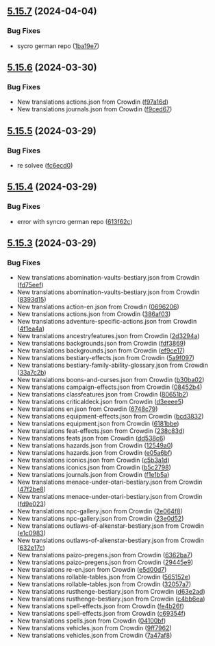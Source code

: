 ## [5.15.7](https://github.com/allnnde/pf2e-esp-translation/compare/v5.15.6...v5.15.7) (2024-04-04)


### Bug Fixes

* sycro german repo ([1ba19e7](https://github.com/allnnde/pf2e-esp-translation/commit/1ba19e7c8cb7156e11d2c84b5ca67bd592914d08))



## [5.15.6](https://github.com/allnnde/pf2e-esp-translation/compare/v5.15.5...v5.15.6) (2024-03-30)


### Bug Fixes

* New translations actions.json from Crowdin ([f97a16d](https://github.com/allnnde/pf2e-esp-translation/commit/f97a16d20d502e36883a2667abf942460e5906d5))
* New translations journals.json from Crowdin ([f9ced67](https://github.com/allnnde/pf2e-esp-translation/commit/f9ced67079160e08506fd3afc62e1e2a8ca5c010))



## [5.15.5](https://github.com/allnnde/pf2e-esp-translation/compare/v5.15.4...v5.15.5) (2024-03-29)


### Bug Fixes

* re solvee ([fc6ecd0](https://github.com/allnnde/pf2e-esp-translation/commit/fc6ecd0d80cace330dd6fa4fc5ee10e06e6c8529))



## [5.15.4](https://github.com/allnnde/pf2e-esp-translation/compare/v5.15.3...v5.15.4) (2024-03-29)


### Bug Fixes

* error with syncro german repo ([613f62c](https://github.com/allnnde/pf2e-esp-translation/commit/613f62c5ca265930f7a129e2d3fcf7d573347aa8))



## [5.15.3](https://github.com/allnnde/pf2e-esp-translation/compare/v5.15.2...v5.15.3) (2024-03-29)


### Bug Fixes

* New translations abomination-vaults-bestiary.json from Crowdin ([fd75eef](https://github.com/allnnde/pf2e-esp-translation/commit/fd75eefb9f86fbc4ce2c76f40aac6c0dfa62baad))
* New translations abomination-vaults-bestiary.json from Crowdin ([8393d15](https://github.com/allnnde/pf2e-esp-translation/commit/8393d158c338dbc755a250494114ea02f1108f8b))
* New translations action-en.json from Crowdin ([0696206](https://github.com/allnnde/pf2e-esp-translation/commit/0696206938a4696eb96e15ffe0d0f421606923b0))
* New translations actions.json from Crowdin ([386af03](https://github.com/allnnde/pf2e-esp-translation/commit/386af03279a754fcdccc4ad855def7f4a8d2bd33))
* New translations adventure-specific-actions.json from Crowdin ([4f1ea4a](https://github.com/allnnde/pf2e-esp-translation/commit/4f1ea4a8a54cb2c3ad3f4f875b437de77ec4a568))
* New translations ancestryfeatures.json from Crowdin ([2d3294a](https://github.com/allnnde/pf2e-esp-translation/commit/2d3294a4c4b1daa138120f9659a09084860cea00))
* New translations backgrounds.json from Crowdin ([fdf3869](https://github.com/allnnde/pf2e-esp-translation/commit/fdf38691d2b3cc9e3b8740300a5f38d9f76914bf))
* New translations backgrounds.json from Crowdin ([ef9ce17](https://github.com/allnnde/pf2e-esp-translation/commit/ef9ce17b24fbfab5b9ddfb1c3f50ff3fe52ed337))
* New translations bestiary-effects.json from Crowdin ([5a9f097](https://github.com/allnnde/pf2e-esp-translation/commit/5a9f09709181050d06b772653cdff62fc9f2f8b9))
* New translations bestiary-family-ability-glossary.json from Crowdin ([33a7c2b](https://github.com/allnnde/pf2e-esp-translation/commit/33a7c2be21722ea8aa3a5fa7b479037bb03bb35e))
* New translations boons-and-curses.json from Crowdin ([b30ba02](https://github.com/allnnde/pf2e-esp-translation/commit/b30ba020e1d71fafba7a55c6b34350b7cf827629))
* New translations campaign-effects.json from Crowdin ([08452b4](https://github.com/allnnde/pf2e-esp-translation/commit/08452b428b3ec782f52d68eef34bf6f448928dcf))
* New translations classfeatures.json from Crowdin ([80651b2](https://github.com/allnnde/pf2e-esp-translation/commit/80651b2b12a75e2c255c6b06415c64d15617a733))
* New translations criticaldeck.json from Crowdin ([d3eeee5](https://github.com/allnnde/pf2e-esp-translation/commit/d3eeee5662c0e775bd4857a36c62ad54e06cfaa1))
* New translations en.json from Crowdin ([6748c79](https://github.com/allnnde/pf2e-esp-translation/commit/6748c792968ce47381ef9d8557daea1de1d6b532))
* New translations equipment-effects.json from Crowdin ([bcd3832](https://github.com/allnnde/pf2e-esp-translation/commit/bcd38327add01226b1507aa8faaf560055c96fd8))
* New translations equipment.json from Crowdin ([6181bbe](https://github.com/allnnde/pf2e-esp-translation/commit/6181bbebd037d2ffa6235717e44eebcd0b4cee7f))
* New translations feat-effects.json from Crowdin ([238c83d](https://github.com/allnnde/pf2e-esp-translation/commit/238c83d2a2715ebd1bb5a14cf40b2b37f6ad27f3))
* New translations feats.json from Crowdin ([dd538c6](https://github.com/allnnde/pf2e-esp-translation/commit/dd538c643e5b101147b64280a30cfdd72881899c))
* New translations hazards.json from Crowdin ([12549a0](https://github.com/allnnde/pf2e-esp-translation/commit/12549a0654221328785cd94fdc91483eccef27b9))
* New translations hazards.json from Crowdin ([e05a6bf](https://github.com/allnnde/pf2e-esp-translation/commit/e05a6bf7f71a73b4fcb321c4e00e1ce12c209108))
* New translations iconics.json from Crowdin ([c5b3a1d](https://github.com/allnnde/pf2e-esp-translation/commit/c5b3a1d89e87ad89b560fa89e33f5aeabac0fe91))
* New translations iconics.json from Crowdin ([b5c2798](https://github.com/allnnde/pf2e-esp-translation/commit/b5c27988d395966160c26cff6669f696e2c009a7))
* New translations journals.json from Crowdin ([f1e1b5a](https://github.com/allnnde/pf2e-esp-translation/commit/f1e1b5a97dc060a40b4eb2d953e604d816fd006c))
* New translations menace-under-otari-bestiary.json from Crowdin ([47f2be8](https://github.com/allnnde/pf2e-esp-translation/commit/47f2be8d454864763d1f11dd834ad4c98ce788e4))
* New translations menace-under-otari-bestiary.json from Crowdin ([fd9e023](https://github.com/allnnde/pf2e-esp-translation/commit/fd9e023c447e102a408bf4afb41d6c213c9bee91))
* New translations npc-gallery.json from Crowdin ([2e064f8](https://github.com/allnnde/pf2e-esp-translation/commit/2e064f8209e7a41e344b37c8f1c12f8b21addf1b))
* New translations npc-gallery.json from Crowdin ([23e0d52](https://github.com/allnnde/pf2e-esp-translation/commit/23e0d52fe4c4dfa0ef7d268a4fb95ce5ccd04c4c))
* New translations outlaws-of-alkenstar-bestiary.json from Crowdin ([e1c0983](https://github.com/allnnde/pf2e-esp-translation/commit/e1c098398400a873c350bfbf5bb6ebb7b81a027c))
* New translations outlaws-of-alkenstar-bestiary.json from Crowdin ([632e17c](https://github.com/allnnde/pf2e-esp-translation/commit/632e17c0f01464c66e00066b0aa91d96e2a49e8f))
* New translations paizo-pregens.json from Crowdin ([6362ba7](https://github.com/allnnde/pf2e-esp-translation/commit/6362ba76bfffa78d18f793c37f441ef9ae2123ff))
* New translations paizo-pregens.json from Crowdin ([29445e9](https://github.com/allnnde/pf2e-esp-translation/commit/29445e9648a07beef4106e3bda7cff89a76e5be1))
* New translations re-en.json from Crowdin ([e5d00d7](https://github.com/allnnde/pf2e-esp-translation/commit/e5d00d7fcf394cd37e2560f866ae5e43008c31fd))
* New translations rollable-tables.json from Crowdin ([565152e](https://github.com/allnnde/pf2e-esp-translation/commit/565152ec8b0d7000642abd6de95b9093c50b9802))
* New translations rollable-tables.json from Crowdin ([32057a7](https://github.com/allnnde/pf2e-esp-translation/commit/32057a7e655cb74438912cb5f58c8810a432774c))
* New translations rusthenge-bestiary.json from Crowdin ([d63e2ad](https://github.com/allnnde/pf2e-esp-translation/commit/d63e2adbd8f8f49a6ea84d40d70ea05fe23e376c))
* New translations rusthenge-bestiary.json from Crowdin ([c4bb6ea](https://github.com/allnnde/pf2e-esp-translation/commit/c4bb6ea9d5c8d7f65af05966be96295cdaa0bce2))
* New translations spell-effects.json from Crowdin ([fe4b26f](https://github.com/allnnde/pf2e-esp-translation/commit/fe4b26f74c82f5c44daa90a53bbf137a11e9dd25))
* New translations spell-effects.json from Crowdin ([c69354f](https://github.com/allnnde/pf2e-esp-translation/commit/c69354f0bc1996d7d8f7c75d6520a61d832296a7))
* New translations spells.json from Crowdin ([04100bf](https://github.com/allnnde/pf2e-esp-translation/commit/04100bf975bf9372f098ed214b0e8fa91bb0b9d1))
* New translations vehicles.json from Crowdin ([9ff7962](https://github.com/allnnde/pf2e-esp-translation/commit/9ff7962b7febf1e066aad98eae9665357f1aac15))
* New translations vehicles.json from Crowdin ([7a47af8](https://github.com/allnnde/pf2e-esp-translation/commit/7a47af859c19d5330d7efa9f2521450518e49115))



